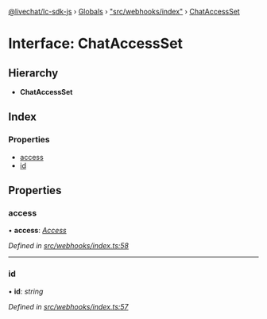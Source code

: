 [@livechat/lc-sdk-js](../README.md) › [Globals](../globals.md) › ["src/webhooks/index"](../modules/_src_webhooks_index_.md) › [ChatAccessSet](_src_webhooks_index_.chataccessset.md)

# Interface: ChatAccessSet

## Hierarchy

* **ChatAccessSet**

## Index

### Properties

* [access](_src_webhooks_index_.chataccessset.md#access)
* [id](_src_webhooks_index_.chataccessset.md#id)

## Properties

###  access

• **access**: *[Access](_src_objects_index_.access.md)*

*Defined in [src/webhooks/index.ts:58](https://github.com/livechat/lc-sdk-js/blob/e25bbbb/src/webhooks/index.ts#L58)*

___

###  id

• **id**: *string*

*Defined in [src/webhooks/index.ts:57](https://github.com/livechat/lc-sdk-js/blob/e25bbbb/src/webhooks/index.ts#L57)*
